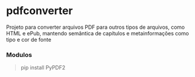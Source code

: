 # pdfconverter
Projeto para converter arquivos PDF para outros tipos de arquivos, como HTML e ePub, mantendo semântica de capítulos e metainformações como tipo e cor de fonte

### Modulos
> pip install PyPDF2
